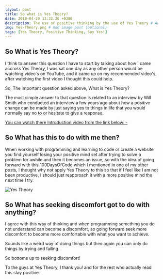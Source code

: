 ```yaml
---
layout: post
title: So what is Yes Theory?
date: 2018-04-29 13:32:20 +0300
description: The use of positive thinking by the use of Yes Theory # Add post description (optional)
img: Yes-Theory.png # Add image post (optional)
tags: [Yes Theory, Positive Thinking, Say Yes!]
---
```

## So What is Yes Theory?

I think to answer this question I have to start by talking about how I came accross Yes Theory, I was sat one day as any other person would be watching video's on YouTube, and it came up on my recommended video's, after watching the first video I thought this could help.

So, The important question asked above, What is Yes Theory?

The most simple answer to that question is related to an interview by Will Smith who conducted an interview a few years ago about how a positive change can be made by just saying yes to things in life that you would normally say no to or hesitate to give a response.


[You can watch there Introduction video from the link below: - ](https://www.google.com)

## So What has this to do with me then?

When working with programming and learning to code or create a website you find yourself losing your positive mind set after trying to solve a problem for awhile and then it becomes an issue, so with the idea of going forward with this 100DaysOfCode which I mentioned in one of my other posts, I thought why not apply Yes Theory to this so that if I feel like I am not been productive, I should just reapproach it with a more positive mind the next time I try.


![Yes Theory]({{site.baseurl}}/assets/img/Seek-Discomfort.png)

## So What has seeking discomfort got to do with anything?

I agree with this way of thinking and when programming something you do not understand can become a discomfort, so going forward seek more discomfort to become more comfortable with what you want to achieve.

Sounds like a weird way of doing things but then again you can only do things by trying and failing.

So bottoms up to seeking discomfort!

To the guys at Yes Theory, I thank you! and for the rest who actually 
read this stay positive.